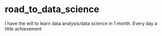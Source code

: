 # road_to_data_science
I have the will to learn data analysis/data science in 1 month. Every day a little achievement

